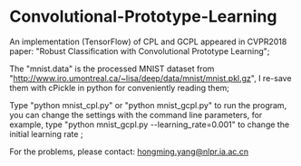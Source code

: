 # Convolutional-Prototype-Learning
An implementation (TensorFlow) of CPL and GCPL appeared in CVPR2018 paper: "Robust Classification with Convolutional Prototype Learning";

The "mnist.data" is the processed MNIST dataset from "http://www.iro.umontreal.ca/~lisa/deep/data/mnist/mnist.pkl.gz", I re-save them with cPickle in python for conveniently reading them; 

Type "python mnist_cpl.py" or "python mnist_gcpl.py" to run the program, you can change the settings with the command line parameters, for example, type "python mnist_gcpl.py --learning_rate=0.001" to change the initial learning rate ;

For the problems, please contact: hongming.yang@nlpr.ia.ac.cn
